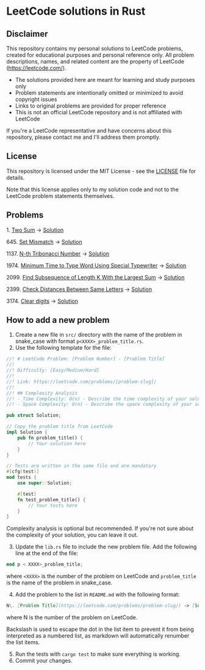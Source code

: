 # LeetCode solutions in Rust

## Disclaimer

This repository contains my personal solutions to LeetCode problems, created for educational purposes
and personal reference only. All problem descriptions, names, and related content
are the property of LeetCode (https://leetcode.com/).

- The solutions provided here are meant for learning and study purposes only
- Problem statements are intentionally omitted or minimized to avoid copyright issues
- Links to original problems are provided for proper reference
- This is not an official LeetCode repository and is not affiliated with LeetCode

If you're a LeetCode representative and have concerns about this repository,
please contact me and I'll address them promptly.

## License

This repository is licensed under the MIT License - see the [LICENSE](LICENSE) file for details.

Note that this license applies only to my solution code and not to the LeetCode problem statements themselves.

## Problems

1\. [Two Sum](https://leetcode.com/problems/two-sum/) -> [Solution](src/problems/p0001_two_sum.rs)

645\. [Set Mismatch](https://leetcode.com/problems/set-mismatch/) -> [Solution](src/problems/p0645_set_mismatch.rs)

1137\. [N-th Tribonacci Number](https://leetcode.com/problems/n-th-tribonacci-number/) -> [Solution](src/problems/p1137_nth_tribonacci_number.rs)

1974\. [Minimum Time to Type Word Using Special Typewriter](https://leetcode.com/problems/minimum-time-to-type-word-using-special-typewriter/) -> [Solution](src/problems/p1974_minimimum_time_to_type_word_using_special_typewriter.rs)

2099\. [Find Subsequence of Length K With the Largest Sum](https://leetcode.com/problems/find-subsequence-of-length-k-with-the-largest-sum/) -> [Solution](src/problems/p2099_find_subsequence_of_length_k_with_the_largest_sum.rs)

2399\. [Check Distances Between Same Letters](https://leetcode.com/problems/check-distances-between-same-letters/) -> [Solution](src/problems/p2399_check_distances_between_same_letters.rs)

3174\. [Clear digits](https://leetcode.com/problems/clear-digits/) -> [Solution](src/problems/p3174_clear_digits.rs)

## How to add a new problem

1. Create a new file in `src/` directory with the name of the problem in snake_case with format
   `p<XXXX>_problem_title.rs`.
2. Use the following template for the file:

```rust
//! # LeetCode Problem: [Problem Number] - [Problem Title]
//!
//! Difficulty: [Easy/Medium/Hard]
//!
//! Link: https://leetcode.com/problems/[problem-slug]/
//!
//! ## Complexity Analysis
//! - Time Complexity: O(n) - Describe the time complexity of your solution.
//! - Space Complexity: O(n) - Describe the space complexity of your solution.

pub struct Solution;

// Copy the problem title from LeetCode
impl Solution {
    pub fn problem_title() {
        // Your solution here
    }
}

// Tests are written in the same file and are mandatory
#[cfg(test)]
mod tests {
    use super::Solution;

    #[test]
    fn test_problem_title() {
        // Your tests here
    }
}
```

Complexity analysis is optional but recommended. If you're not sure about the complexity of your solution,
you can leave it out.

3. Update the `lib.rs` file to include the new problem file. Add the following line at the end of the file:

```rust
mod p < XXXX>_problem_title;
```

where `<XXXX>` is the number of the problem on LeetCode and `problem_title` is the name of the problem in snake_case.

4. Add the problem to the list in `README.md` with the following format:

```markdown
N\. [Problem Title](https://leetcode.com/problems/problem-slug/) -> [Solution](src/problems/pXXXX_problem_title.rs)
```

where N is the number of the problem on LeetCode.

Backslash is used to escape the dot in the list item to prevent it from being interpreted as a numbered list,
as markdown will automatically renumber the list items.

5. Run the tests with `cargo test` to make sure everything is working.
6. Commit your changes.

